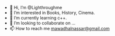 - 👋 Hi, I’m @Lighthroughme
- 👀 I’m interested in Books, History, Cinema.
- 🌱 I’m currently learning c++.
- 💞️ I’m looking to collaborate on ...
- 📫 How to reach me mawadhalnassar@gmail.com

<!---
Lighthroughme/Lighthroughme is a ✨ special ✨ repository because its `README.md` (this file) appears on your GitHub profile.
You can click the Preview link to take a look at your changes.
--->
